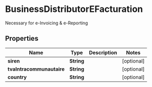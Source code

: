 

# BusinessDistributorEFacturation

Necessary for e-Invoicing & e-Reporting
## Properties

Name | Type | Description | Notes
------------ | ------------- | ------------- | -------------
**siren** | **String** |  |  [optional]
**tvaIntracommunautaire** | **String** |  |  [optional]
**country** | **String** |  |  [optional]



